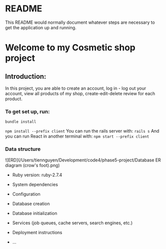 # README

This README would normally document whatever steps are necessary to get the
application up and running.
# Welcome to my Cosmetic shop project
## Introduction: 
In this project, you are able to create an account, log in - log out your account, view all products of my shop, create-edit-delete review for each product.
### To get set up, run:
`bundle install`

`npm install --prefix client`
You can  run the rails server with:
`rails s`
And you can run React in another terminal with:
`npm start --prefix client`

### Data structure
![ERD](/Users/tiennguyen/Development/code4/phase5-project/Database ER diagram (crow's foot).png)


* Ruby version: 
ruby-2.7.4
* System dependencies

* Configuration

* Database creation

* Database initialization


* Services (job queues, cache servers, search engines, etc.)

* Deployment instructions

* ...
